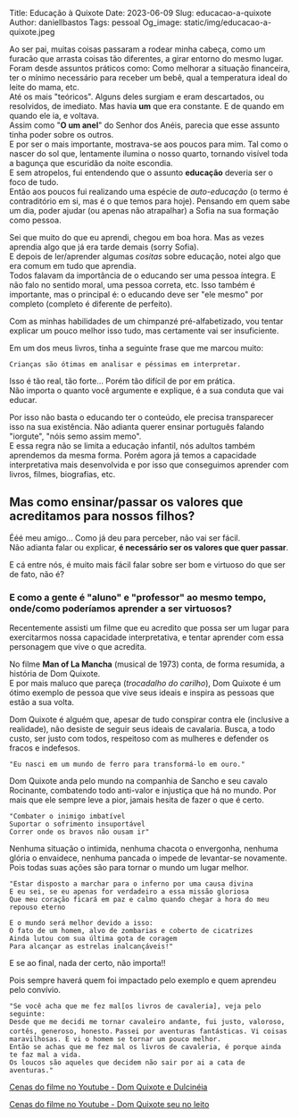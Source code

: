Title: Educação à Quixote
Date: 2023-06-09
Slug: educacao-a-quixote
Author: daniellbastos
Tags: pessoal
Og_image: static/img/educacao-a-quixote.jpeg


Ao ser pai, muitas coisas passaram a rodear minha cabeça, como um furacão que arrasta coisas tão diferentes, a girar entorno do mesmo lugar.  
Foram desde assuntos práticos como: Como melhorar a situação financeira, ter o mínimo necessário para receber um bebê, qual a temperatura ideal do leite do mama, etc.  
Até os mais "teóricos". Alguns deles surgiam e eram descartados, ou resolvidos, de imediato. Mas havia **um** que era constante. E de quando em quando ele ia, e voltava.  
Assim como "**O um anel**" do Senhor dos Anéis, parecia que esse assunto tinha poder sobre os outros.  
E por ser o mais importante, mostrava-se aos poucos para mim. Tal como o nascer do sol que, lentamente ilumina o nosso quarto, tornando visível toda a bagunça que escuridão da noite escondia.  
E sem atropelos, fui entendendo que o assunto **educação** deveria ser o foco de tudo.  
Então aos poucos fui realizando uma espécie de *auto-educação* (o termo é contraditório em si, mas é o que temos para hoje). Pensando em quem sabe um dia, poder ajudar (ou apenas não atrapalhar) a Sofia na sua formação como pessoa.


Sei que muito do que eu aprendi, chegou em boa hora. Mas as vezes aprendia algo que já era tarde demais (sorry Sofia).  
E depois de ler/aprender algumas *cositas* sobre educação, notei algo que era comum em tudo que aprendia.  
Todos falavam da importância de o educando ser uma pessoa íntegra. E não falo no sentido moral, uma pessoa correta, etc. Isso também é importante, mas o principal é: o educando deve ser "ele mesmo" por completo (completo é diferente de perfeito).


Com as minhas habilidades de um chimpanzé pré-alfabetizado, vou tentar explicar um pouco melhor isso tudo, mas certamente vai ser insuficiente.  

Em um dos meus livros, tinha a seguinte frase que me marcou muito:  

`Crianças são ótimas em analisar e péssimas em interpretar.`

Isso é tão real, tão forte... Porém tão difícil de por em prática.  
Não importa o quanto você argumente e explique, é a sua conduta que vai educar.


Por isso não basta o educando ter o conteúdo, ele precisa transparecer isso na sua existência. Não adianta querer ensinar português falando "iorgute", "nóis semo assim memo".  
E essa regra não se limita a educação infantil, nós adultos também aprendemos da mesma forma. Porém agora já temos a capacidade interpretativa mais desenvolvida e por isso que conseguimos aprender com livros, filmes, biografias, etc.  


## Mas como ensinar/passar os valores que acreditamos para nossos filhos?


Ééé meu amigo... Como já deu para perceber, não vai ser fácil.  
Não adianta falar ou explicar, **é necessário ser os valores que quer passar**.


E cá entre nós, é muito mais fácil falar sobre ser bom e virtuoso do que ser de fato, não é?


### E como a gente é "aluno" e "professor" ao mesmo tempo, onde/como poderíamos aprender a ser virtuosos?


Recentemente assisti um filme que eu acredito que possa ser um lugar para exercitarmos nossa capacidade interpretativa, e tentar aprender com essa personagem que vive o que acredita.  

No filme **Man of La Mancha** (musical de 1973) conta, de forma resumida, a história de Dom Quixote.  
E por mais maluco que pareça (*trocadalho do carilho*), Dom Quixote é um ótimo exemplo de pessoa que vive seus ideais e inspira as pessoas que estão a sua volta.  

Dom Quixote é alguém que, apesar de tudo conspirar contra ele (inclusive a realidade), não desiste de seguir seus ideais de cavalaria. Busca, a todo custo, ser justo com todos, respeitoso com as mulheres e defender os fracos e indefesos.

`"Eu nasci em um mundo de ferro para transformá-lo em ouro."`

Dom Quixote anda pelo mundo na companhia de Sancho e seu cavalo Rocinante, combatendo todo anti-valor e injustiça que há no mundo. Por mais que ele sempre leve a pior, jamais hesita de fazer o que é certo.

`"Combater o inimigo imbatível`  
`Suportar o sofrimento insuportável`  
`Correr onde os bravos não ousam ir"`

Nenhuma situação o intimida, nenhuma chacota o envergonha, nenhuma glória o envaidece, nenhuma pancada o impede de levantar-se novamente. Pois todas suas ações são para tornar o mundo um lugar melhor.

`"Estar disposto a marchar para o inferno por uma causa divina`  
`E eu sei, se eu apenas for verdadeiro a essa missão gloriosa`  
`Que meu coração ficará em paz e calmo quando chegar a hora do meu repouso eterno`  

`E o mundo será melhor devido a isso:`  
`O fato de um homem, alvo de zombarias e coberto de cicatrizes`  
`Ainda lutou com sua última gota de coragem`  
`Para alcançar as estrelas inalcançáveis!"`

E se ao final, nada der certo, não importa!!

Pois sempre haverá quem foi impactado pelo exemplo e quem aprendeu pelo convívio.


`"Se você acha que me fez mal[os livros de cavaleria], veja pelo seguinte:`  
`Desde que me decidi me tornar cavaleiro andante, fui justo, valoroso, cortês, generoso, honesto.`
`Passei por aventuras fantásticas. Vi coisas maravilhosas. E vi o homem se tornar um pouco melhor.`  
`Então se achas que me fez mal os livros de cavaleria, é porque ainda te faz mal a vida.`  
`Os loucos são aqueles que decidem não sair por ai a cata de aventuras."`


[Cenas do filme no Youtube - Dom Quixote e Dulcinéia][0]

[Cenas do filme no Youtube - Dom Quixote seu no leito][1]

[0]: https://youtu.be/1R4Up_6tnAI?t=11
[1]: https://youtu.be/RfHnzYEHAow?t=129
